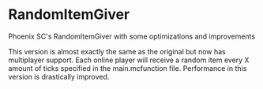 # RandomItemGiver
 Phoenix SC's RandomItemGiver with some optimizations and improvements

This version is almost exactly the same as the original but now has multiplayer support. Each online player will receive a random item every X amount of ticks specified in the main.mcfunction file. Performance in this version is drastically improved.

